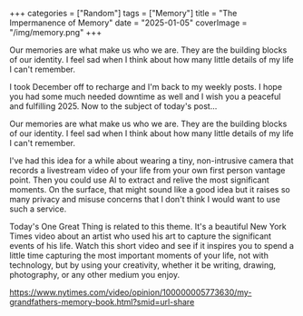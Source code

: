 +++
categories = ["Random"]
tags = ["Memory"]
title = "The Impermanence of Memory"
date = "2025-01-05"
coverImage = "/img/memory.png"
+++

Our memories are what make us who we are. They are the building blocks of our identity. I feel sad when I think about how many little details of my life I can't remember. 

<!--more-->

I took December off to recharge and I'm back to my weekly posts. I hope you had some much needed downtime as well and I wish you a peaceful and fulfilling 2025. Now to the subject of today's post...

Our memories are what make us who we are. They are the building blocks of our identity. I feel sad when I think about how many little details of my life I can't remember. 

I've had this idea for a while about wearing a tiny, non-intrusive camera that records a livestream video of your life from your own first person vantage point. Then you could use AI to extract and relive the most significant moments. On the surface, that might sound like a good idea but it raises so many privacy and misuse concerns that I don't think I would want to use such a service.

Today's One Great Thing is related to this theme. It's a beautiful New York Times video about an artist who used his art to capture the significant events of his life. Watch this short video and see if it inspires you to spend a little time capturing the most important moments of your life, not with technology, but by using your creativity, whether it be writing, drawing, photography, or any other medium you enjoy.
  
https://www.nytimes.com/video/opinion/100000005773630/my-grandfathers-memory-book.html?smid=url-share
